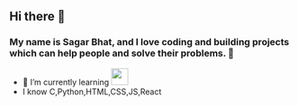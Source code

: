 ## Hi there 👋

### My name is Sagar Bhat, and I love coding and building projects which can help people and solve their problems. 🥲

<!-- **codingsagar/codingsagar** is a ✨ _special_ ✨ repository because its `README.md` (this file) appears on your GitHub profile. -->


<!-- 🔭 I’m currently working on ... -->
<ul>
   <li>🌱 I’m currently learning <span> <img src="https://miro.medium.com/max/876/1*0G5zu7CnXdMT9pGbYUTQLQ.png" height="30"/></span>
  <li> I know C,Python,HTML,CSS,JS,React</li>
  <!--
  - 🤔 I’m looking for help with ...
  - 💬 Ask me about ...
  - 📫 How to reach me: ...
  - 😄 Pronouns: ...
  - ⚡ Fun fact: ... 
-->
</ul>
